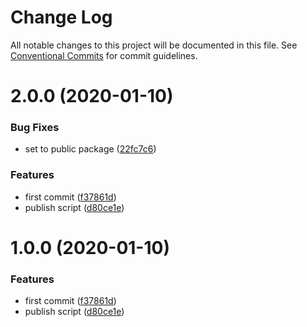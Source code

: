 # Change Log

All notable changes to this project will be documented in this file.
See [Conventional Commits](https://conventionalcommits.org) for commit guidelines.

# 2.0.0 (2020-01-10)


### Bug Fixes

* set to public package ([22fc7c6](https://github.com/benzKSDTC/fireorm/commit/22fc7c698fad19c4058264f331b742065de7b1d4))


### Features

* first commit ([f37861d](https://github.com/benzKSDTC/fireorm/commit/f37861dac8e54761e702037f18bd61f8b6eed5b2))
* publish script ([d80ce1e](https://github.com/benzKSDTC/fireorm/commit/d80ce1e9d4e98bee9c51bb8d831a87390a332b50))





# 1.0.0 (2020-01-10)


### Features

* first commit ([f37861d](https://github.com/benzKSDTC/fireorm/commit/f37861dac8e54761e702037f18bd61f8b6eed5b2))
* publish script ([d80ce1e](https://github.com/benzKSDTC/fireorm/commit/d80ce1e9d4e98bee9c51bb8d831a87390a332b50))

